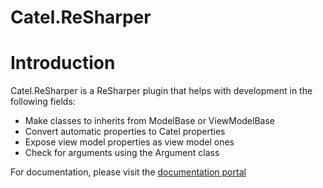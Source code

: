 Catel.ReSharper
===============

# Introduction

Catel.ReSharper is a ReSharper plugin that helps with development in the following
fields:

* Make classes to inherits from ModelBase or ViewModelBase
* Convert automatic properties to Catel properties
* Expose view model properties as view model ones
* Check for arguments using the Argument class

For documentation, please visit the [documentation portal](http://docs.catelproject.com)